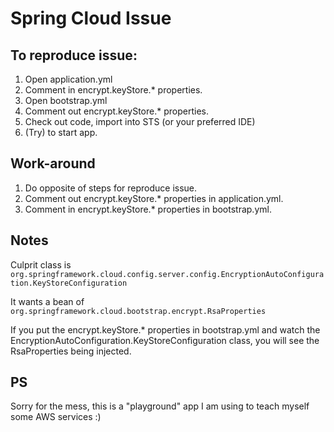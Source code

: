 # Spring Cloud Issue

## To reproduce issue:

1. Open application.yml
2. Comment in encrypt.keyStore.* properties.
3. Open bootstrap.yml
4. Comment out encrypt.keyStore.* properties.
5. Check out code, import into STS (or your preferred IDE)
6. (Try) to start app.


## Work-around

1. Do opposite of steps for reproduce issue.  
2. Comment out encrypt.keyStore.* properties in application.yml.
3. Comment in encrypt.keyStore.* properties in bootstrap.yml.

## Notes
Culprit class is `org.springframework.cloud.config.server.config.EncryptionAutoConfiguration.KeyStoreConfiguration`

It wants a bean of `org.springframework.cloud.bootstrap.encrypt.RsaProperties`

If you put the encrypt.keyStore.* properties in bootstrap.yml and watch the EncryptionAutoConfiguration.KeyStoreConfiguration class, you will see the RsaProperties being injected.

## PS
Sorry for the mess, this is a "playground" app I am using to teach myself some AWS services :)

